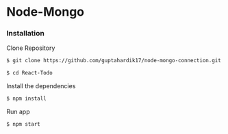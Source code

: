 # Node-Mongo

### Installation

Clone Repository
```sh
$ git clone https://github.com/guptahardik17/node-mongo-connection.git
```
```sh
$ cd React-Todo
```

Install the dependencies

```sh
$ npm install
```

Run app

```sh
$ npm start
```
